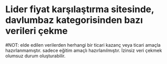 # Lider fiyat karşılaştırma sitesinde, davlumbaz kategorisinden bazı verileri çekme

#NOT: elde edilen verilerden herhangi bir ticari kazanç veya ticari amaçla hazırlanmamıştır. sadece eğitim amaçlı hazırlanılmıştır. İzinsiz veri çekmek olumsuz durum oluşturabilir.
